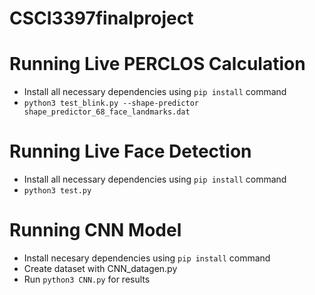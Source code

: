# CSCI3397finalproject

# Running Live PERCLOS Calculation
* Install all necessary dependencies using `pip install` command 
* `python3 test_blink.py --shape-predictor shape_predictor_68_face_landmarks.dat`

# Running Live Face Detection 
* Install all necessary dependencies using `pip install` command 
* `python3 test.py` 

# Running CNN Model 
* Install necesary dependencies using `pip install` command
* Create dataset with CNN_datagen.py
* Run `python3 CNN.py` for results
